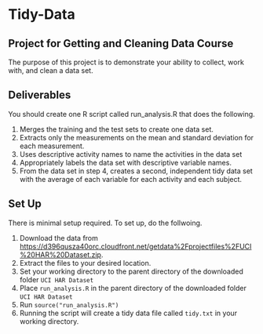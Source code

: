 # Tidy-Data
## Project for Getting and Cleaning Data Course

The purpose of this project is to demonstrate your ability to collect, work with, and clean a data set.

## Deliverables
You should create one R script called run_analysis.R that does the following.

1) Merges the training and the test sets to create one data set.
2) Extracts only the measurements on the mean and standard deviation for each measurement.
3) Uses descriptive activity names to name the activities in the data set
4) Appropriately labels the data set with descriptive variable names.
5) From the data set in step 4, creates a second, independent tidy data set with the average of each variable for each activity and each subject.

## Set Up
There is minimal setup required. To set up, do the follwoing.

1) Download the data from https://d396qusza40orc.cloudfront.net/getdata%2Fprojectfiles%2FUCI%20HAR%20Dataset.zip.
2) Extract the files to your desired location.
3) Set your working directory to the parent directory of the downloaded folder ```UCI HAR Dataset```
4) Place ```run_analysis.R``` in the parent directory of the downloaded folder ```UCI HAR Dataset```
5) Run ```source("run_analysis.R")``` 
6) Running the script will create a tidy data file called ```tidy.txt``` in your working directory.
